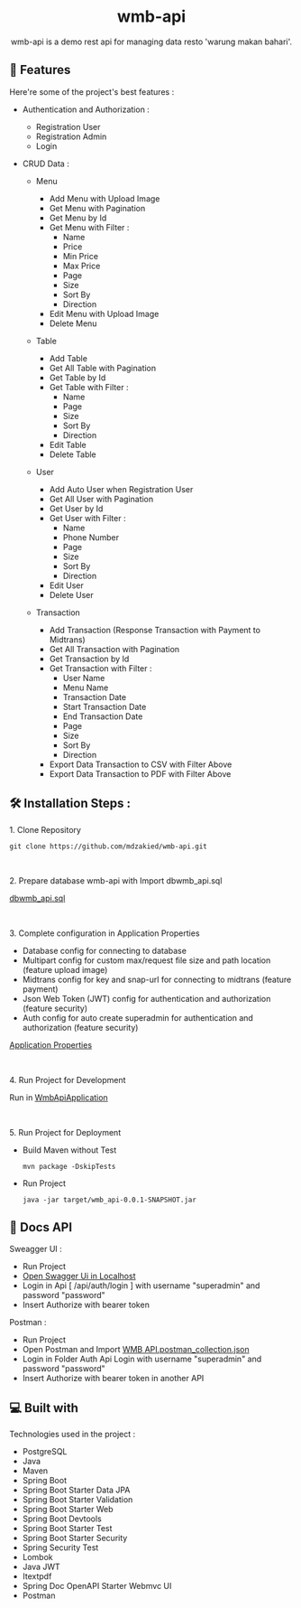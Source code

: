 <h1 align="center" id="title">wmb-api</h1>


<p align="center" id="description">wmb-api is a demo rest api for managing data resto 'warung makan bahari'.</p>


<h2>🧐 Features</h2>

Here're some of the project's best features :

*  Authentication and Authorization :
    * Registration User
    * Registration Admin
    * Login
    
*  CRUD Data :
    * Menu
        * Add Menu with Upload Image
        * Get Menu with Pagination
        * Get Menu by Id
        * Get Menu with Filter :
            * Name
            * Price
            * Min Price
            * Max Price
            * Page
            * Size
            * Sort By
            * Direction
        * Edit Menu with Upload Image
        * Delete Menu
          
    * Table
        * Add Table
        * Get All Table with Pagination
        * Get Table by Id
        * Get Table with Filter :
            * Name
            * Page
            * Size
            * Sort By
            * Direction
        * Edit Table
        * Delete Table
          
    * User
        * Add Auto User when Registration User 
        * Get All User with Pagination
        * Get User by Id
        * Get User with Filter :          
            * Name
            * Phone Number
            * Page
            * Size
            * Sort By
            * Direction
        * Edit User
        * Delete User
     
    * Transaction
        * Add Transaction (Response Transaction with Payment to Midtrans)
        * Get All Transaction with Pagination
        * Get Transaction by Id
        * Get Transaction with Filter :          
            * User Name
            * Menu Name
            * Transaction Date
            * Start Transaction Date
            * End Transaction Date
            * Page
            * Size
            * Sort By
            * Direction
        * Export Data Transaction to CSV with Filter Above
        * Export Data Transaction to PDF with Filter Above

  
<h2>🛠️ Installation Steps :</h2>

<p>1. Clone Repository</p>

```
git clone https://github.com/mdzakied/wmb-api.git
```

<br />
<p>2. Prepare database wmb-api with Import dbwmb_api.sql </p>

[dbwmb_api.sql](src/main/resources/docs)

<br />
<p>3. Complete configuration in Application Properties</p>

 * Database config for connecting to database
 * Multipart config for custom max/request file size and path location (feature upload image)
 * Midtrans config for key and snap-url for connecting to midtrans (feature payment)
 * Json Web Token (JWT) config for authentication and authorization (feature security)
 * Auth config for auto create superadmin for authentication and authorization (feature security)

[Application Properties](src/main/resources/application.properties)

<br />
<p>4. Run Project for Development</p>

Run in [WmbApiApplication](src/main/java/com/enigma/wmb_api/WmbApiApplication.java)

<br />
<p>5. Run Project for Deployment</p>

* Build Maven without Test
  
  ```
  mvn package -DskipTests
  ```
  
* Run Project
  
  ```
  java -jar target/wmb_api-0.0.1-SNAPSHOT.jar
  ```

<h2>📃 Docs API</h2>

Sweagger UI :

* Run Project
* [Open Swagger Ui in Localhost](http://localhost:8080/swagger-ui/index.html)
* Login in Api [ /api/auth/login ] with username "superadmin" and password "password"
* Insert Authorize with bearer token
  
Postman :
* Run Project
* Open Postman and Import [WMB API.postman_collection.json](src/main/resources/docs)
* Login in Folder Auth Api Login with username "superadmin" and password "password"
* Insert Authorize with bearer token in another API
  
<h2>💻 Built with</h2>

Technologies used in the project :

*   PostgreSQL
*   Java
*   Maven
*   Spring Boot
*   Spring Boot Starter Data JPA
*   Spring Boot Starter Validation
*   Spring Boot Starter Web
*   Spring Boot Devtools
*   Spring Boot Starter Test
*   Spring Boot Starter Security
*   Spring Security Test
*   Lombok
*   Java JWT
*   Itextpdf
*   Spring Doc OpenAPI Starter Webmvc UI
*   Postman
